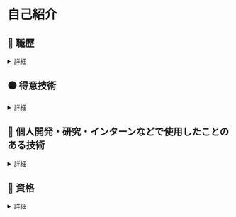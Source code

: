 # 自己紹介
## :office: 職歴
<details><summary>詳細</summary>
  
2021/11~2021/12  
**株式会社Recruit ： バックエンドエンジニア**  
ElasticSearchを用いた文字列から文字列のサジェスト機能の追加、生データの実装用の前処理

2022/2~2022/4  
**株式会社Pixiv ： 機械学習エンジニア**  
画像認識を用いたタグのレコメンド機能開発

2022/5  
**株式会社CyberAgent ： 機械学習エンジニア**  
人間の類似画像検索システム開発

</details>

## :black_circle: 得意技術
<details><summary>詳細</summary>
- Python : 個人開発、インターン、研究、競プロなど普段メインで使用
</details>

## :large_blue_circle: 個人開発・研究・インターンなどで使用したことのある技術  
<details><summary>詳細</summary>

### 言語
- Python
  - 数値計算 
    - numpy
    - pandas
    - scipy
    - matplotlib
    - seaborn
  - 機械学習
    - TensorFlow
    - Keras
    - Pytorch
  - NLP
    - mecab
    - gensim
  - CV
    - OpenCV
    - PIL
  - Web
    - Flask
- C 
- C++
  - Opencv
- Java
- Fortran
- Ocaml
- HTML
- CSS
- Javascript
  - Node.js
    - Express 
- SQL
- SPARQL

### DBMS
- MySQL
- PostgreSQL
- Microsoft SQL Server

### cloud
- AWS
  - IAM
  - EC2
  - S3
  - RDS
  - Route 53
  - VPC
  - Cloud9
  - Lambda
  - OpenSearch
    - ElasticSearch
    - Kibana
  - Api Gateway
  - CloudTrail
  - AWS Cost Explorer

- GCP
  - BigQuery
  - Vertex AI Workbench

### OS
- MacOS
- Windows
- Linux
  - Ubuntu
  - CentOS  

### その他
- wordpress
  - cocoon
- Docker
- Git
- Google Colaboratory
- LaTex
- Markdown
- vim
- Matlab

</details>


## :green_book: 資格
<details><summary>詳細</summary>
- TOEIC 945点
- Atcoder 緑
- AWS AWSソリューションアーキテクトアソシエイト 
</details>
